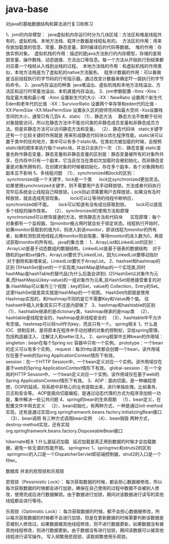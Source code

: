 # java-base

对java的基础数据结构和算法进行复习和练习

1、jvm的内存模型：
  java虚拟机内存运行时分为几块区域：方法区和堆是线程共有的，虚拟机栈、本地方法栈、程序计数器是线程私有的。
  方法区的作用：用来存放加载类的信息、常量、静态变量、即时编译后的代码等数据。
  堆的作用：存放实例对象。
  虚拟机栈的作用：描述的是java方法执行的内存模型，存储的是局部变量、操作数栈、动态链接、方法出口等信息。每一个方法从开始执行到结束都对应着一个栈帧从入栈到出栈的过程。
  本地方法栈的作用：和虚拟机栈的作用类似，本地方法栈是为了虚拟机的native方法服务。
  程序计数器的作用：可以看做是当前线程执行的字节码的行号指示器。通过改变计数器来确定吓一跳执行的字节码命令。
2、java内存溢出的种类
  java堆溢出、虚拟机栈和本地方法栈溢出、方法区和运行时常量池溢出、本机直接内存溢出。
3、jvm参数配置
  -Xmx –Xms：指定最大堆和最小堆
  -Xmn 设置新生代的大小
  -XX：NewRatio 设置两个新生代Eden和老年代的比值
  -XX：SurvivorRatio 设置两个幸存带和eden代的比值
  -XX:PermSize  -XX:MaxPermSize 设置永久区的厨师空间和最大空间
  -Xss设置栈空间的大小，通常只有几百k
4、static
 （1）、静态方法
     静态方法不依赖于任何对象就能访问，所以在静态方法中不能访问类的非静态成员变量和非静态成员方法。但是非静态方法可以访问静态方法和变量。
 （2）、静态代码块
    static关键字还有一个比较关键的作用就是 用来形成静态代码块以优化程序性能。static块可以置于类中的任何地方，类中可以有多个static块。在类初次被加载的时候，会按照static块的顺序来执行每个static块，并且只会执行一次
 （3）、静态变量
    static变量也称作静态变量，静态变量和非静态变量的区别是：静态变量被所有的对象所共享，在内存中只有一个副本，它当且仅当在类初次加载时会被初始化。而非静态变量是对象所拥有的，在创建对象的时候被初始化，存在多个副本，各个对象拥有的副本互不影响
5、多线程问题
  （1）、synchronized和lock的区别：
      synchronized是一个关键字，lock是一个类
      lock比synchronized更加灵活。如果使用synchronized关键字，则不需要用户去手动释放锁，方法或者代码执行完毕后系统会让线程自己释放锁。Lock则必须需要用户去释放锁，如果没有及时释放锁，就会造成死锁现象。
      lock可以让等待的线程中断响应，synchronized却不能。
      lock可以知道有没有成功获取到锁。
      lock可以提高多个线程的操作效率。
  （2）、synchronized的使用方法和原理
      synchronized可以修饰普通的方法，修饰静态方法和代码块
      实现原理：每个对象都有一个监视器，当monitor被占用时就会处于锁定状态。线程执行开始时，如果monitor获取到的值为0，则进入到该monitor，即该线程为monitor的所有者，如果检测到其他线程占用monitor则会阻塞，等待monitor的进入数为0，再尝试获取monitor的所有权。
java的集合类：
  1、ArrayList和LinkedList的区别：
    ArrayList是基于动态数组的数据结构，LinkedList是基于链表的数据结构
    对于随机的get和set操作，ArrayList要优于LinkedList，因为LinkedList要移动指针
    对于删除和新增来说，LinkedList要优于ArrayList。
  2、hashset和hashmap的区别
  (1)HashSet是set的一个实现类,hashMap是Map的一个实现类,同时hashMap是hashTable的替代品(为什么后面会讲到). 
  (2)HashSet以对象作为元素,而HashMap以(key-value)的一组对象作为元素,且HashSet拒绝接受重复的对象.HashMap可以看作三个视图：key的Set，value的       Collection，Entry的Set。 这里HashSet就是其实就是HashMap的一个视图。 
HashSet内部就是使用Hashmap实现的，和Hashmap不同的是它不需要Key和Value两个值。 
往hashset中插入对象其实只不过是内部做了
   3、hashmap和hashtable的区别
   （1）、hashtable继承的是dictonary类，hashmap继承的是map类
   （2）、hashtable是线程安全的，hashmap是非线程安全的
   （3）、hashtable中不允许有空值。hashmap可以将null作为key，而且只有一个。
spring相关
 1。什么是IOC
   控制反转，是将原本在程序中手动创建的对象的控制权，交给spring管理。包括构造器注入、注解注入和setter注入。
 2、spring框架中五种bean的作用域：
  singleton : bean在每个Spring ioc 容器中只有一个实例。
  prototype：一个bean的定义可以有多个实例。
  request：每次http请求都会创建一个bean，该作用域仅在基于web的Spring ApplicationContext情形下有效。     
  session：在一个HTTP Session中，一个bean定义对应一个实例。该作用域仅在基于web的Spring ApplicationContext情形下有效。
  global-session：在一个全局的HTTP Session中，一个bean定义对应一个实例。该作用域仅在基于web的Spring ApplicationContext情形下有效。
 3、AOP：面向切面，是一种编程思想，OOP的延续。将系统中非核心的业务提取出来，进行单独处理。比如事务、日志和安全等。
    AOP是面向切面编程，是通过动态代理的方式为程序添加统一功能，集中解决一些公共问题
 4、spring的bean的生命周期
   （1）、bean定义，在配置文件中用<bean></bean>去定义
   （2）、bean初始化，有两种方式，一种是通过init-method实现，还有是通过实现org.springframwork.beans.factory.InitializingBean接口
   （3）、bean调用 有三种方式调用bean实例
   （4）、bean销毁 两种方式，destroy-method实现，还有实现org.springframwork.beans.factory.DisposeableBean接口
 
hibernate相关
 1.什么是延迟加载
   延迟加载是真正用到数据的时候才会加载数据，避免一些无谓的性能开销。
springmvc
 1、springmvc和struts2的区别
  springmvc的入口是一个DispatcherServlet即前端控制器，strut2的入口是一个filter。
  
数据库
并发的悲观锁和乐观锁

悲观锁（Pessimistic Lock）： 每次获取数据的时候，都会担心数据被修改，所以每次获取数据的时候都会进行加锁，确保在自己使用的过程中数据不会被别人修改，使用完成后进行数据解锁。由于数据进行加锁，期间对该数据进行读写的其他线程都会进行等待。

乐观锁（Optimistic Lock）： 每次获取数据的时候，都不会担心数据被修改，所以每次获取数据的时候都不会进行加锁，但是在更新数据的时候需要判断该数据是否被别人修改过。如果数据被其他线程修改，则不进行数据更新，如果数据没有被其他线程修改，则进行数据更新。由于数据没有进行加锁，期间该数据可以被其他线程进行读写操作。
写入频繁用悲观锁，读取频繁使用乐观锁。
